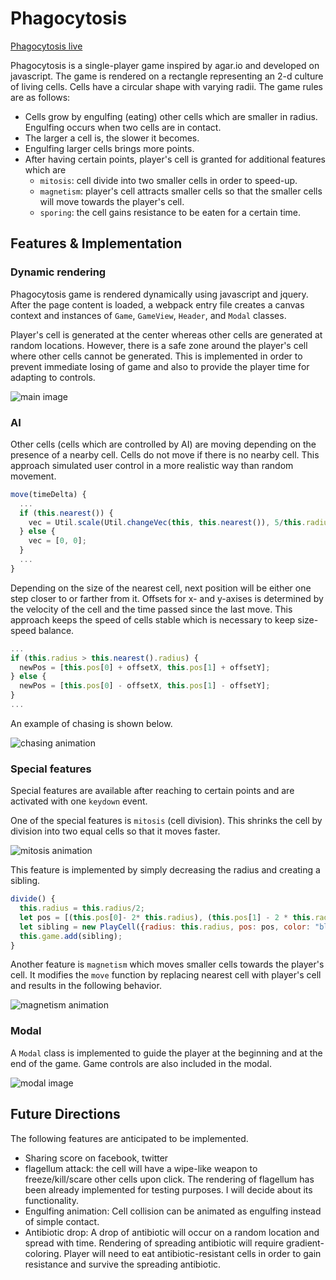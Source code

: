 # Phagocytosis

[Phagocytosis live][live]

[live]: http://hcoban.github.io/Phagocytosis

Phagocytosis is a single-player game inspired by agar.io and developed on javascript. The game is rendered on a rectangle representing an 2-d culture of living cells. Cells have a circular shape with varying radii. The game rules are as follows:

- Cells grow by engulfing (eating) other cells which are smaller in radius. Engulfing occurs when two cells are in contact.
- The larger a cell is, the slower it becomes.
- Engulfing larger cells brings more points.
- After having certain points, player's cell is granted for additional features which are
  - `mitosis`: cell divide into two smaller cells in order to speed-up.
  - `magnetism`: player's cell attracts smaller cells so that the smaller cells will move towards the player's cell.
  - `sporing`: the cell gains resistance to be eaten for a certain time.

## Features & Implementation

### Dynamic rendering

Phagocytosis game is rendered dynamically using javascript and jquery. After the page content is loaded, a webpack entry file creates a canvas context and instances of `Game`, `GameView`, `Header`, and `Modal` classes.

Player's cell is generated at the center whereas other cells are generated at random locations. However, there is a safe zone around the player's cell where other cells cannot be generated. This is implemented in order to prevent immediate losing of game and also to provide the player time for adapting to controls.

![main image](docs/wireframes/main.png)

### AI

Other cells (cells which are controlled by AI) are moving depending on the presence of a nearby cell. Cells do not move if there is no nearby cell. This approach simulated user control in a more realistic way than random movement.

```javascript
move(timeDelta) {
  ...
  if (this.nearest()) {
    vec = Util.scale(Util.changeVec(this, this.nearest()), 5/this.radius);
  } else {
    vec = [0, 0];
  }
  ...
}
```

Depending on the size of the nearest cell, next position will be either one step closer to or farther from it. Offsets for x- and y-axises is determined by the velocity of the cell and the time passed since the last move. This approach keeps the speed of cells stable which is necessary to keep size-speed balance.

```javascript
...
if (this.radius > this.nearest().radius) {
  newPos = [this.pos[0] + offsetX, this.pos[1] + offsetY];
} else {
  newPos = [this.pos[0] - offsetX, this.pos[1] - offsetY];
}
...
```

An example of chasing is shown below.

![chasing animation](docs/wireframes/chasing_cell.gif)

### Special features

Special features are available after reaching to certain points and are activated with one `keydown` event.    

One of the special features is `mitosis` (cell division). This shrinks the cell by division into two equal cells so that it moves faster.

![mitosis animation](docs/wireframes/mitosis.gif)

This feature is implemented by simply decreasing the radius and creating a sibling.

```javascript
divide() {
  this.radius = this.radius/2;
  let pos = [(this.pos[0]- 2* this.radius), (this.pos[1] - 2 * this.radius)];
  let sibling = new PlayCell({radius: this.radius, pos: pos, color: "black", game: this.game});
  this.game.add(sibling);
}
```

Another feature is `magnetism` which moves smaller cells towards the player's cell. It modifies the `move` function by replacing nearest cell with player's cell and results in the following behavior.

![magnetism animation](docs/wireframes/magnetism.gif)

### Modal

A `Modal` class is implemented to guide the player at the beginning and at the end of the game. Game controls are also included in the modal.

![modal image](docs/wireframes/modal.png)

## Future Directions

The following features are anticipated to be implemented.
- Sharing score on facebook, twitter
- flagellum attack: the cell will have a wipe-like weapon to freeze/kill/scare other cells upon click. The rendering of flagellum has been already implemented for testing purposes. I will decide about its functionality.
- Engulfing animation: Cell collision can be animated as engulfing instead of simple contact.
- Antibiotic drop: A drop of antibiotic will occur on a random location and spread with time. Rendering of spreading antibiotic will require gradient-coloring. Player will need to eat antibiotic-resistant cells in order to gain resistance and survive the spreading antibiotic.
